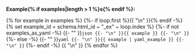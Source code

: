 **Example{% if examples|length > 1 %}s{% endif %}:**

{% for example in examples %}
    {%- if loop.first %}{{ "\n" }}{% endif -%}
    {% set example_id = schema.html_id ~ "_ex" ~ loop.index %}
    {%- if not examples_as_yaml -%}
        {{- "" }}```json
        {{- "\n" }}{{ example }}
        {{- "\n" }}```
    {%- else -%}
        {{- "" }}```yaml
        {{- "\n" }}{{ example | yaml_example }}
        {{- "\n" }}```
    {%- endif -%}
    {{ "\n" }}
{% endfor %}
